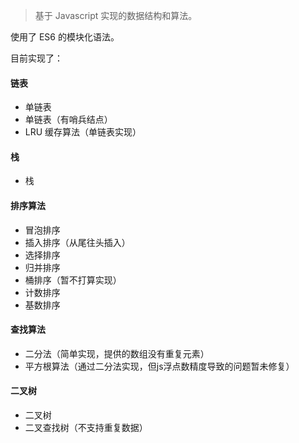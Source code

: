 > 基于 Javascript 实现的数据结构和算法。

使用了 ES6 的模块化语法。

目前实现了：

#### 链表
- 单链表
- 单链表（有哨兵结点）
- LRU 缓存算法（单链表实现）

#### 栈
- 栈

#### 排序算法
- 冒泡排序
- 插入排序（从尾往头插入）
- 选择排序
- 归并排序
- 桶排序（暂不打算实现）
- 计数排序
- 基数排序

#### 查找算法
- 二分法（简单实现，提供的数组没有重复元素）
- 平方根算法（通过二分法实现，但js浮点数精度导致的问题暂未修复）

#### 二叉树
- 二叉树
- 二叉查找树（不支持重复数据）